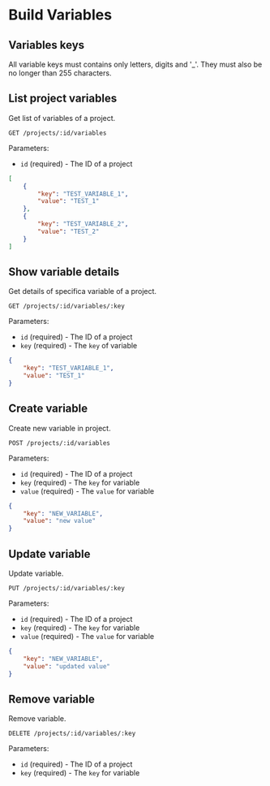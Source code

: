 # Build Variables

## Variables keys

All variable keys must contains only letters, digits and '\_'. They must also be no longer than 255 characters.

## List project variables

Get list of variables of a project.

```
GET /projects/:id/variables
```

Parameters:

- `id` (required) - The ID of a project

```json
[
    {
        "key": "TEST_VARIABLE_1",
        "value": "TEST_1"
    },
    {
        "key": "TEST_VARIABLE_2",
        "value": "TEST_2"
    }
]
```

## Show variable details

Get details of specifica variable of a project.

```
GET /projects/:id/variables/:key
```

Parameters:

- `id` (required) - The ID of a project
- `key` (required) - The `key` of variable

```json
{
    "key": "TEST_VARIABLE_1",
    "value": "TEST_1"
}
```

## Create variable

Create new variable in project.

```
POST /projects/:id/variables
```

Parameters:

- `id` (required) - The ID of a project
- `key` (required) - The `key` for variable
- `value` (required) - The `value` for variable

```json
{
    "key": "NEW_VARIABLE",
    "value": "new value"
}
```

## Update variable

Update variable.

```
PUT /projects/:id/variables/:key
```

Parameters:

- `id` (required) - The ID of a project
- `key` (required) - The `key` for variable
- `value` (required) - The `value` for variable

```json
{
    "key": "NEW_VARIABLE",
    "value": "updated value"
}
```

## Remove variable

Remove variable.

```
DELETE /projects/:id/variables/:key
```

Parameters:

- `id` (required) - The ID of a project
- `key` (required) - The `key` for variable

